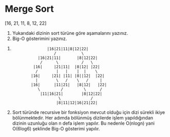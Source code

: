 # Merge Sort
[16, 21, 11, 8, 12, 22] 
1.	Yukarıdaki dizinin sort türüne göre aşamalarını yazınız.
2.	Big-O gösterimini yazınız. 

1)                    |16|21|11|8|12|22|
                         /           \
		          |16|21|11|       |8|12|22|
                   /      \          /   \
                |16|     |21|11|  |8|12| |22|
                 /        |   |    |  |    \
               |16|     |21| |11| |8||12|  |22|
                 |        \   /    \   /     |
               |16|      |11|21|   |8|12|   |22|
                  \         /         \      /
                   |11|16|21|        |8|12|22|
                           \             /
                          |8|11|12|16|21|22|
2) Sort türünde recursive bir fonksiyon mevcut olduğu için dizi sürekli ikiye bölünmektedir. Her adımda bölünmüş dizilerde işlem yapıldığından dizinin uzunluğu olan n defa işlem yapılır. Bu nedenle O(nlogn) yani O(6log6) şeklinde Big-O gösterimi yapılır.
